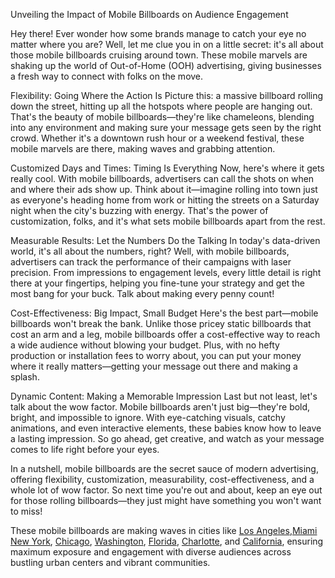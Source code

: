 Unveiling the Impact of Mobile Billboards on Audience Engagement

Hey there! Ever wonder how some brands manage to catch your eye no matter where you are? Well, let me clue you in on a little secret: it's all about those mobile billboards cruising around town. These mobile marvels are shaking up the world of Out-of-Home (OOH) advertising, giving businesses a fresh way to connect with folks on the move.

Flexibility: Going Where the Action Is
Picture this: a massive billboard rolling down the street, hitting up all the hotspots where people are hanging out. That's the beauty of mobile billboards—they're like chameleons, blending into any environment and making sure your message gets seen by the right crowd. Whether it's a downtown rush hour or a weekend festival, these mobile marvels are there, making waves and grabbing attention.

Customized Days and Times: Timing Is Everything
Now, here's where it gets really cool. With mobile billboards, advertisers can call the shots on when and where their ads show up. Think about it—imagine rolling into town just as everyone's heading home from work or hitting the streets on a Saturday night when the city's buzzing with energy. That's the power of customization, folks, and it's what sets mobile billboards apart from the rest.

Measurable Results: Let the Numbers Do the Talking
In today's data-driven world, it's all about the numbers, right? Well, with mobile billboards, advertisers can track the performance of their campaigns with laser precision. From impressions to engagement levels, every little detail is right there at your fingertips, helping you fine-tune your strategy and get the most bang for your buck. Talk about making every penny count!

Cost-Effectiveness: Big Impact, Small Budget
Here's the best part—mobile billboards won't break the bank. Unlike those pricey static billboards that cost an arm and a leg, mobile billboards offer a cost-effective way to reach a wide audience without blowing your budget. Plus, with no hefty production or installation fees to worry about, you can put your money where it really matters—getting your message out there and making a splash.

Dynamic Content: Making a Memorable Impression
Last but not least, let's talk about the wow factor. Mobile billboards aren't just big—they're bold, bright, and impossible to ignore. With eye-catching visuals, catchy animations, and even interactive elements, these babies know how to leave a lasting impression. So go ahead, get creative, and watch as your message comes to life right before your eyes.

In a nutshell, mobile billboards are the secret sauce of modern advertising, offering flexibility, customization, measurability, cost-effectiveness, and a whole lot of wow factor. So next time you're out and about, keep an eye out for those rolling billboards—they just might have something you won't want to miss!

These mobile billboards are making waves in cities like <a href=https://cantmiss.us/los-angeles-california-mobile-billboard/>Los Angeles</a>,<a href=https://cantmiss.us/miami-ft-lauderdale/>Miami</a>
<a href=https://cantmiss.us/newyork-mobile-billboard/>New York</a>,
<a href=https://cantmiss.us/chicago-mobile-billboard/>Chicago</a>,
<a href=https://cantmiss.us/washington-dc-mobilebillboard>Washington<a>,
<a href=https://cantmiss.us/florida-mobile-billboard/>Florida</a>,
<a href=https://cantmiss.us/charlotte-north-carolina-mobile-billboard/>Charlotte</a>, and <a href=https://cantmiss.us/california-mobile-billboard/>California</a>, ensuring maximum exposure and engagement with diverse audiences across bustling urban centers and vibrant communities.
